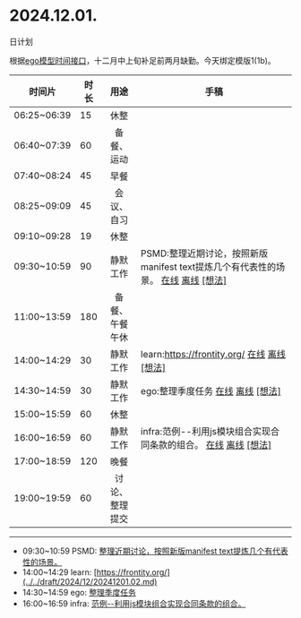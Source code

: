 # 2024.12.01.
日计划

根据[ego模型时间接口](https://gitee.com/hyg/blog/blob/master/timeflow.md)，十二月中上旬补足前两月缺勤。今天绑定模版1(1b)。

| 时间片 | 时长 | 用途 | 手稿 |
| --- | --- | :---: | --- |
| 06:25~06:39 | 15 | 休整 |  |
| 06:40~07:39 | 60 | 备餐、运动 |  |
| 07:40~08:24 | 45 | 早餐 |  |
| 08:25~09:09 | 45 | 会议、自习 |  |
| 09:10~09:28 | 19 | 休整 |  |
| 09:30~10:59 | 90 | 静默工作 | PSMD:整理近期讨论，按照新版manifest text提炼几个有代表性的场景。 [在线](http://simp.ly/p/j1SspP) [离线](../../draft/2024/12/20241201093000.md) <a href="mailto:huangyg@mars22.com?subject=关于2024.12.01.[PSMD:整理近期讨论，按照新版manifest text提炼几个有代表性的场景。]任务&body=日期: 20241201%0D%0A序号: 5%0D%0A手稿:../../draft/2024/12/20241201093000.md%0D%0A---请勿修改邮件主题及以上内容 从下一行开始写您的想法---%0D%0A">[想法]</a> |
| 11:00~13:59 | 180 | 备餐、午餐午休 |  |
| 14:00~14:29 | 30 | 静默工作 | learn:https://frontity.org/ [在线](http://simp.ly/p/8t3vlk) [离线](../../draft/2024/12/20241201140000.md) <a href="mailto:huangyg@mars22.com?subject=关于2024.12.01.[learn:https://frontity.org/]任务&body=日期: 20241201%0D%0A序号: 7%0D%0A手稿:../../draft/2024/12/20241201140000.md%0D%0A---请勿修改邮件主题及以上内容 从下一行开始写您的想法---%0D%0A">[想法]</a> |
| 14:30~14:59 | 30 | 静默工作 | ego:整理季度任务 [在线](http://simp.ly/p/5k9gJy) [离线](../../draft/2024/12/20241201143000.md) <a href="mailto:huangyg@mars22.com?subject=关于2024.12.01.[ego:整理季度任务]任务&body=日期: 20241201%0D%0A序号: 8%0D%0A手稿:../../draft/2024/12/20241201143000.md%0D%0A---请勿修改邮件主题及以上内容 从下一行开始写您的想法---%0D%0A">[想法]</a> |
| 15:00~15:59 | 60 | 休整 |  |
| 16:00~16:59 | 60 | 静默工作 | infra:范例--利用js模块组合实现合同条款的组合。 [在线](http://simp.ly/p/4QDThK) [离线](../../draft/2024/12/20241201160000.md) <a href="mailto:huangyg@mars22.com?subject=关于2024.12.01.[infra:范例--利用js模块组合实现合同条款的组合。]任务&body=日期: 20241201%0D%0A序号: 10%0D%0A手稿:../../draft/2024/12/20241201160000.md%0D%0A---请勿修改邮件主题及以上内容 从下一行开始写您的想法---%0D%0A">[想法]</a> |
| 17:00~18:59 | 120 | 晚餐 |  |
| 19:00~19:59 | 60 | 讨论、整理提交 |  |

---

- 09:30~10:59	PSMD: [整理近期讨论，按照新版manifest text提炼几个有代表性的场景。](../../draft/2024/12/20241201.01.md)
- 14:00~14:29	learn: [https://frontity.org/](../../draft/2024/12/20241201.02.md)
- 14:30~14:59	ego: [整理季度任务](../../draft/2024/12/20241201.03.md)
- 16:00~16:59	infra: [范例--利用js模块组合实现合同条款的组合。](../../draft/2024/12/20241201.04.md)
